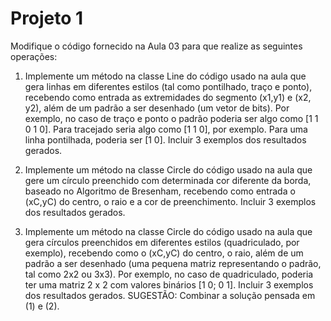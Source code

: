 # Projeto 1
Modifique o código fornecido na Aula 03 para que realize as seguintes operações:

1. Implemente um método na classe Line do código usado na aula que gera linhas em
diferentes estilos (tal como pontilhado, traço e ponto), recebendo como entrada
as extremidades do segmento (x1,y1) e (x2, y2), além de um padrão a ser
desenhado (um vetor de bits). Por exemplo, no caso de traço e ponto o
padrão poderia ser algo como [1 1 0 1 0]. Para tracejado seria algo
como [1 1 0], por exemplo. Para uma linha pontilhada, poderia ser  [1 0]. Incluir 3
exemplos dos resultados gerados.

2. Implemente um método na classe Circle do código usado na aula que gere um
círculo preenchido com determinada cor diferente da borda, baseado no Algoritmo
de Bresenham, recebendo como entrada o (xC,yC) do centro, o raio e a cor de
preenchimento. Incluir 3 exemplos dos resultados gerados.

3. Implemente um método na classe Circle do código usado na aula que gera círculos
preenchidos em diferentes estilos (quadriculado, por exemplo), recebendo como o
(xC,yC) do centro, o raio, além de um padrão a ser desenhado (uma pequena
matriz representando o padrão, tal como 2x2 ou 3x3). Por exemplo, no caso de quadriculado,
poderia ter uma matriz 2 x 2 com valores binários [1 0; 0 1]. Incluir 3
exemplos dos resultados gerados. SUGESTÃO: Combinar a solução pensada em (1) e (2).
